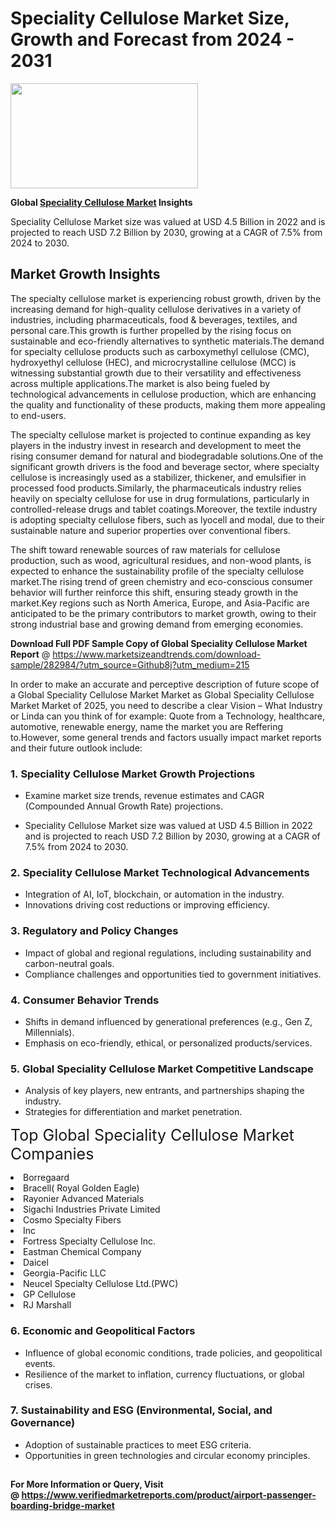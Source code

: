 <H1>Speciality Cellulose Market Size, Growth and Forecast from 2024 - 2031</H1><img class="aligncenter size-medium wp-image-584254" src="https://thirdeyenews.in/wp-content/uploads/2024/09/Global-Market-Research-300x168.jpeg" alt="" width="300" height="168" /><p><strong>Global&nbsp;<a href="https://www.marketsizeandtrends.com/download-sample/282984/?utm_source=Github8j?utm_medium=215">Speciality Cellulose Market</a> Insights</strong></p><p>Speciality Cellulose Market size was valued at USD 4.5 Billion in 2022 and is projected to reach USD 7.2 Billion by 2030, growing at a CAGR of 7.5% from 2024 to 2030.</p><p><h2>Market Growth Insights</h2> <p>The specialty cellulose market is experiencing robust growth, driven by the increasing demand for high-quality cellulose derivatives in a variety of industries, including pharmaceuticals, food & beverages, textiles, and personal care.This growth is further propelled by the rising focus on sustainable and eco-friendly alternatives to synthetic materials.The demand for specialty cellulose products such as carboxymethyl cellulose (CMC), hydroxyethyl cellulose (HEC), and microcrystalline cellulose (MCC) is witnessing substantial growth due to their versatility and effectiveness across multiple applications.The market is also being fueled by technological advancements in cellulose production, which are enhancing the quality and functionality of these products, making them more appealing to end-users.</p> <p>The specialty cellulose market is projected to continue expanding as key players in the industry invest in research and development to meet the rising consumer demand for natural and biodegradable solutions.One of the significant growth drivers is the food and beverage sector, where specialty cellulose is increasingly used as a stabilizer, thickener, and emulsifier in processed food products.Similarly, the pharmaceuticals industry relies heavily on specialty cellulose for use in drug formulations, particularly in controlled-release drugs and tablet coatings.Moreover, the textile industry is adopting specialty cellulose fibers, such as lyocell and modal, due to their sustainable nature and superior properties over conventional fibers.</p> <p>The shift toward renewable sources of raw materials for cellulose production, such as wood, agricultural residues, and non-wood plants, is expected to enhance the sustainability profile of the specialty cellulose market.The rising trend of green chemistry and eco-conscious consumer behavior will further reinforce this shift, ensuring steady growth in the market.Key regions such as North America, Europe, and Asia-Pacific are anticipated to be the primary contributors to market growth, owing to their strong industrial base and growing demand from emerging economies.</p> <p><span class=""><strong>Download Full PDF Sample Copy of Global Speciality Cellulose Market Report</strong> @ <a href="https://www.marketsizeandtrends.com/download-sample/282984/?utm_source=Github8j?utm_medium=215" target="_blank">https://www.marketsizeandtrends.com/download-sample/282984/?utm_source=Github8j?utm_medium=215</a></span></p><p>In order to make an accurate and perceptive description of future scope of a Global&nbsp;Speciality Cellulose Market Market as Global&nbsp;Speciality Cellulose Market Market of 2025, you need to describe a clear Vision &ndash; What Industry or Linda can you think of for example: Quote from a Technology, healthcare, automotive, renewable energy, name the market you are Reffering to.However, some general trends and factors usually impact market reports and their future outlook include:</p><h3>1.&nbsp;<strong>Speciality Cellulose Market Growth Projections</strong></h3><ul><li>Examine market size trends, revenue estimates and CAGR (Compounded Annual Growth Rate) projections.</li><li><p>Speciality Cellulose Market size was valued at USD 4.5 Billion in 2022 and is projected to reach USD 7.2 Billion by 2030, growing at a CAGR of 7.5% from 2024 to 2030.</p></li></ul><h3>2.&nbsp;<strong>Speciality Cellulose Market Technological Advancements</strong></h3><ul><li>Integration of AI, IoT, blockchain, or automation in the industry.</li><li>Innovations driving cost reductions or improving efficiency.</li></ul><h3>3.&nbsp;<strong>Regulatory and Policy Changes</strong></h3><ul><li>Impact of global and regional regulations, including sustainability and carbon-neutral goals.</li><li>Compliance challenges and opportunities tied to government initiatives.</li></ul><h3>4.&nbsp;<strong>Consumer Behavior Trends</strong></h3><ul><li>Shifts in demand influenced by generational preferences (e.g., Gen Z, Millennials).</li><li>Emphasis on eco-friendly, ethical, or personalized products/services.</li></ul><h3>5.&nbsp;<strong>Global Speciality Cellulose Market Competitive Landscape</strong></h3><ul><li>Analysis of key players, new entrants, and partnerships shaping the industry.</li><li>Strategies for differentiation and market penetration.</li></ul><p data-pm-slice="1 1 []"><span style="color: inherit; font-family: inherit; font-size: 25px;">Top Global Speciality Cellulose Market Companies</span></p><div class="" data-test-id=""><p><li>Borregaard</li><li> Bracell( Royal Golden Eagle)</li><li> Rayonier Advanced Materials</li><li> Sigachi Industries Private Limited</li><li> Cosmo Specialty Fibers</li><li> Inc</li><li> Fortress Specialty Cellulose Inc.</li><li> Eastman Chemical Company</li><li> Daicel</li><li> Georgia-Pacific LLC</li><li> Neucel Specialty Cellulose Ltd.(PWC)</li><li> GP Cellulose</li><li> RJ Marshall</li></p></div><h3>6.&nbsp;<strong>Economic and Geopolitical Factors</strong></h3><ul><li>Influence of global economic conditions, trade policies, and geopolitical events.</li><li>Resilience of the market to inflation, currency fluctuations, or global crises.</li></ul><h3>7.&nbsp;<strong>Sustainability and ESG (Environmental, Social, and Governance)</strong></h3><ul><li>Adoption of sustainable practices to meet ESG criteria.</li><li>Opportunities in green technologies and circular economy principles.</li></ul><h2><strong style="font-size: 14px;">For More Information or Query, Visit @&nbsp;</strong><a style="background-color: #ffffff; font-size: 14px;" href="https://www.marketsizeandtrends.com/report/speciality-cellulose-market/" target="_blank">https://www.verifiedmarketreports.com/product/airport-passenger-boarding-bridge-market</a></h2>